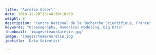 ```yaml
---
title: 'Aurélie Albert'
date: 2018-12-20T13:44:30+10:00
weight: 8
description: "Centre National de la Recherche Scientifique, France"
keywords: "Oceanography, Numerical Modeling, Big Data"
thumbnail: 'images/team/Aurelie.jpg'
image: 'images/team/Aurelie.jpg'
jobtitle: 'Data Scientist'

---
```

